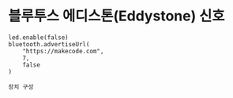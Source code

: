 # 블루투스 에디스톤(Eddystone) 신호

```blocks
led.enable(false)
bluetooth.advertiseUrl(
    "https://makecode.com",
    7,
    false
)
```

```package
장치 구성
```
